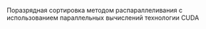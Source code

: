 Поразрядная сортировка методом распараллеливания с использованием параллельных вычислений технологии CUDA
